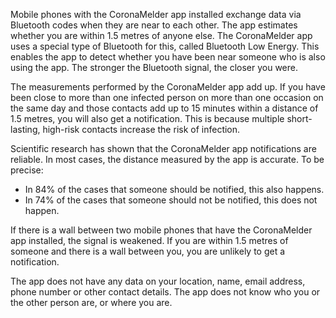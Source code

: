 Mobile phones with the CoronaMelder app installed exchange data via Bluetooth codes when they are near to each other. The app estimates whether you are within 1.5 metres of anyone else. The CoronaMelder app uses a special type of Bluetooth for this, called Bluetooth Low Energy. This enables the app to detect whether you have been near someone who is also using the app. The stronger the Bluetooth signal, the closer you were.

The measurements performed by the CoronaMelder app add up. If you have been close to more than one infected person on more than one occasion on the same day and those contacts add up to 15 minutes within a distance of 1.5 metres, you will also get a notification. This is because multiple short-lasting, high-risk contacts increase the risk of infection.

Scientific research has shown that the CoronaMelder app notifications are reliable. In most cases, the distance measured by the app is accurate. To be precise:

- In 84% of the cases that someone should be notified, this also happens.
- In 74% of the cases that someone should not be notified, this does not happen.

If there is a wall between two mobile phones that have the CoronaMelder app installed, the signal is weakened. If you are within 1.5 metres of someone and there is a wall between you, you are unlikely to get a notification.

The app does not have any data on your location, name, email address, phone number or other contact details. The app does not know who you or the other person are, or where you are.
